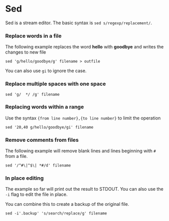 # Sed

Sed is a stream editor. The basic syntax is `sed s/regexp/replacement/`.

### Replace words in a file

The following example replaces the word **hello** with **goodbye** and writes the changes to new file

```text
sed 'g/hello/goodbye/g' filename > outfile
```

You can also use `gi` to ignore the case.

### Replace multiple spaces with one space

```text
sed 'g/  */ /g' filename
```

### Replacing words within a range

Use the syntax `{from line number},{to line number}` to limit the operation

```text
sed '20,40 g/hello/goodbye/gi' filename
```

### Remove comments from files

The following example will remove blank lines and lines beginning with `#` from a file.

```text
sed '/^#\|^$\| *#/d' filename
```

### In place editing

The example so far will print out the result to STDOUT. You can also use the `-i` flag to edit the file in place.

You can combine this to create a backup of the original file.

```text
sed -i'.backup' 's/search/replace/g' filename
```

